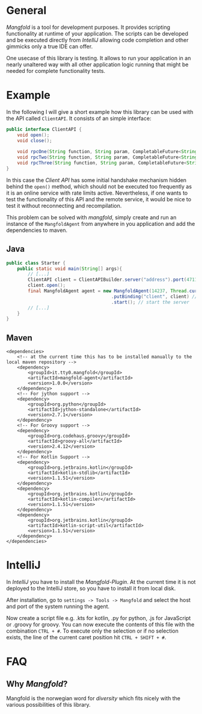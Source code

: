 # General
_Mangfold_ is a tool for development purposes. It provides scripting functionality at runtime of your application.
The scripts can be developed and be executed directly from _IntelliJ_ allowing code completion and other gimmicks only a true IDE can offer.

One usecase of this library is testing. It allows to run your application in an nearly unaltered way with all other application logic running that might be needed for complete functionality tests.

# Example
In the following I will give a short example how this library can be used with the API called `ClientAPI`. It consists of an simple interface:

```java
public interface ClientAPI {
    void open();
    void close();
    
    void rpcOne(String function, String param, CompletableFuture<String> result);
    void rpcTwo(String function, String param, CompletableFuture<String> result);
    void rpcThree(String function, String param, CompletableFuture<String> result);
}
```

In this case the _Client API_ has some initial handshake mechanism hidden behind the `open()` method, which should not be executed too frequently as it is an online service with rate limits active.
Nevertheless, if one wants to test the functionality of this API and the remote service, it would be nice to test it without reconnecting and recompilation.

This problem can be solved with _mangfold_, simply create and run an instance of the `MangfoldAgent` from anywhere in you application and add the dependencies to maven.

## Java
```java
public class Starter {
    public static void main(String[] args){
        // [...]
        ClientAPI client = ClientAPIBuilder.server("address").port(4711).build();
        client.open();
        final MangfoldAgent agent = new MangfoldAgent(14237, Thread.currentThread().getContextClassLoader()) // use the classloader of the current thread
                                       .putBinding("client", client) // make the client available from scripts
                                       .start(); // start the server
        // [...]
    }
}
```
 
## Maven
```maven
<dependencies>
	<!-- at the current time this has to be installed manually to the local maven repository -->
    <dependency>
        <groupId>it.tty0.mangfold</groupId>
        <artifactId>mangfold-agent</artifactId>
        <version>1.0.0</version>
    </dependency>
    <!-- For jython support -->
    <dependency>
        <groupId>org.python</groupId>
        <artifactId>jython-standalone</artifactId>
        <version>2.7.1</version>
    </dependency>
    <!-- For Groovy support -->
    <dependency>
        <groupId>org.codehaus.groovy</groupId>
        <artifactId>groovy-all</artifactId>
        <version>2.4.12</version>
    </dependency>
    <!-- For Kotlin Support -->
    <dependency>
        <groupId>org.jetbrains.kotlin</groupId>
        <artifactId>kotlin-stdlib</artifactId>
        <version>1.1.51</version>
    </dependency>
    <dependency>
        <groupId>org.jetbrains.kotlin</groupId>
        <artifactId>kotlin-compiler</artifactId>
        <version>1.1.51</version>
    </dependency>
    <dependency>
        <groupId>org.jetbrains.kotlin</groupId>
        <artifactId>kotlin-script-util</artifactId>
        <version>1.1.51</version>
    </dependency>
</dependencies>
```

# IntelliJ
In _IntelliJ_ you have to install the _Mangfold-Plugin_. At the current time it is not deployed to the IntelliJ store, so you have to install it from local disk.

After installation, go to `settings -> Tools -> Mangfold` and select the host and port of the system running the agent.

Now create a script file e.g. .kts for kotlin, .py for python, .js for JavaScript or .groovy for groovy. You can now execute the contents of this file with the combination `CTRL + #`. To execute only the selection or if no selection exists, the line of the current caret position hit `CTRL + SHIFT + #`.


# FAQ
## Why _Mangfold_?
Mangfold is the norwegian word for _diversity_ which fits nicely with the various possibilities of this library. 